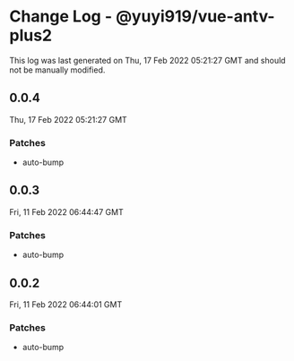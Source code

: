 # Change Log - @yuyi919/vue-antv-plus2

This log was last generated on Thu, 17 Feb 2022 05:21:27 GMT and should not be manually modified.

## 0.0.4

Thu, 17 Feb 2022 05:21:27 GMT

### Patches

- auto-bump

## 0.0.3

Fri, 11 Feb 2022 06:44:47 GMT

### Patches

- auto-bump

## 0.0.2

Fri, 11 Feb 2022 06:44:01 GMT

### Patches

- auto-bump
